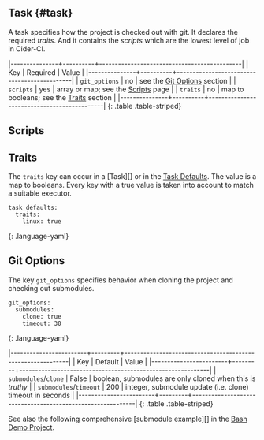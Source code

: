 ## Task {#task}

A task specifies how the project is checked out with git. It declares the
required _traits_. And it contains the _scripts_ which are the lowest level of
job in Cider-CI. 

|---------------+----------+---------------------------------------------|
| Key           | Required | Value                                       |
|---------------+----------+---------------------------------------------|
| `git_options` | no       | see the [Git Options][] section             |
| `scripts`     | yes      | array or map; see the [Scripts][] page      |
| `traits`      | no       | map to booleans; see the [Traits][] section |
|---------------+----------+---------------------------------------------|
{: .table .table-striped}


## Scripts 

## Traits 

The `traits` key can occur in a [Task][] or in the [Task
Defaults][].  The value is a map to booleans. Every key with
a true value is taken into account to match a suitable executor. 

    task_defaults:
      traits:
        linux: true
  {: .language-yaml}



## Git Options  

The key `git_options` specifies behavior when cloning the project and checking
out submodules.

    git_options: 
      submodules: 
        clone: true 
        timeout: 30
  {: .language-yaml}

 
|------------------------+---------+------------------------------------------------------------|
| Key                    | Default | Value                                                      |
|------------------------+---------+------------------------------------------------------------|
| `submodules`/`clone`   | False   | boolean, submodules are only cloned when this is _truthy_  |
| `submodules`/`timeout` | 200     | integer, submodule update (i.e. clone)  timeout in seconds |
|------------------------+---------+------------------------------------------------------------|
{: .table .table-striped}

See also the following comprehensive [submodule example][] in the [Bash Demo Project][].


  [Git Options]: #git-options
  [Traits]: #traits
  [Scripts]: scripts.html
  [Task Defaults]: /project_configuration/specification/#task-defaults
  [Bash Demo Project]: https://github.com/cider-ci/cider-ci_demo-project-bash

